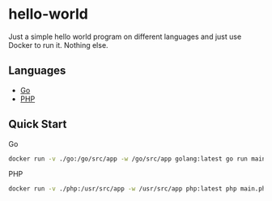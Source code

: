 # hello-world

Just a simple hello world program on different languages and just use Docker to run it. Nothing else.

## Languages

- [Go](go/README.md)
- [PHP](php/README.md)

## Quick Start

Go

```bash
docker run -v ./go:/go/src/app -w /go/src/app golang:latest go run main.go
```

PHP

```bash
docker run -v ./php:/usr/src/app -w /usr/src/app php:latest php main.php
```
